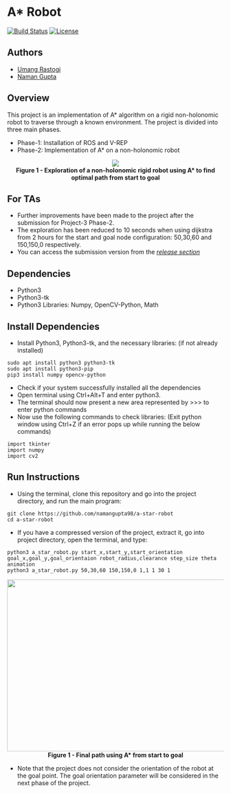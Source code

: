 # A* Robot
[![Build Status](https://travis-ci.org/namangupta98/a-star-robot.svg?branch=master)](https://travis-ci.org/github/namangupta98/a-star-robot)
[![License](https://img.shields.io/badge/License-BSD%203--Clause-blue.svg)](https://github.com/namangupta98/a-star-robot/blob/master/LICENSE)

## Authors
- [Umang Rastogi](https://github.com/urastogi885/)
- [Naman Gupta](https://github.com/namangupta98/)

## Overview
This project is an implementation of A* algorithm on a rigid non-holonomic robot to traverse through a known environment. The project is divided into three main phases.

- Phase-1: Installation of ROS and V-REP
- Phase-2: Implementation of A* on a non-holonomic robot


<p align="center">
  <img src="https://github.com/namangupta98/a-star-robot/blob/master/images/exploration.gif">
  <br><b>Figure 1 - Exploration of a non-holonomic rigid robot using A* to find optimal path from start to goal</b><br>
</p>

## For TAs

- Further improvements have been made to the project after the submission for Project-3 Phase-2.
- The exploration has been reduced to 10 seconds when using dijkstra from 2 hours for the start and goal node
configuration: 50,30,60 and 150,150,0 respectively.
- You can access the submission version from the [*release section*](https://github.com/namangupta98/a-star-robot/releases)

## Dependencies

- Python3
- Python3-tk
- Python3 Libraries: Numpy, OpenCV-Python, Math

## Install Dependencies

- Install Python3, Python3-tk, and the necessary libraries: (if not already installed)

```
sudo apt install python3 python3-tk
sudo apt install python3-pip
pip3 install numpy opencv-python
```

- Check if your system successfully installed all the dependencies
- Open terminal using Ctrl+Alt+T and enter python3.
- The terminal should now present a new area represented by >>> to enter python commands
- Now use the following commands to check libraries: (Exit python window using Ctrl+Z if an error pops up while running the below commands)

```
import tkinter
import numpy
import cv2
```

## Run Instructions

- Using the terminal, clone this repository and go into the project directory, and run the main program:

```
git clone https://github.com/namangupta98/a-star-robot
cd a-star-robot
```

- If you have a compressed version of the project, extract it, go into project directory, open the terminal, and type:

```
python3 a_star_robot.py start_x,start_y,start_orientation goal_x,goal_y,goal_orientaion robot_radius,clearance step_size theta animation
python3 a_star_robot.py 50,30,60 150,150,0 1,1 1 30 1
```

<p align="center">
  <img src="https://github.com/namangupta98/a-star-robot/blob/master/images/final_path.png" width="600" height="400">
  <br><b>Figure 1 - Final path using A* from start to goal</b><br>
</p>

- Note that the project does not consider the orientation of the robot at the goal point. The goal orientation parameter
will be considered in the next phase of the project.
